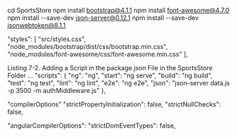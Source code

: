 cd SportsStore
npm install bootstrap@4.1.1
npm install font-awesome@4.7.0
npm install --save-dev json-server@0.12.1
npm install --save-dev jsonwebtoken@8.1.1

"styles": [
 "src/styles.css",
 "node_modules/bootstrap/dist/css/bootstrap.min.css",
 "node_modules/font-awesome/css/font-awesome.min.css"
 ],

Listing 7-2. Adding a Script in the package.json File in the SportsStore Folder
...
"scripts": {
 "ng": "ng",
 "start": "ng serve",
 "build": "ng build",
 "test": "ng test",
 "lint": "ng lint",
 "e2e": "ng e2e",
 "json": "json-server data.js -p 3500 -m authMiddleware.js"
},

"compilerOptions"
"strictPropertyInitialization": false,
"strictNullChecks": false,

"angularCompilerOptions":
"strictDomEventTypes": false,